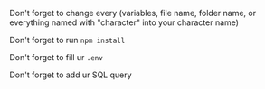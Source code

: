 <!-- Add README here -->

Don't forget to change every (variables, file name, folder name, or everything named with "character" into your character name)

Don't forget to run `npm install`

Don't forget to fill ur `.env`

Don't forget to add ur SQL query
